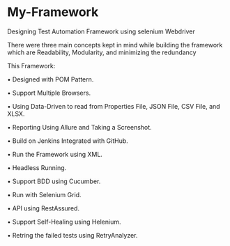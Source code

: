 # My-Framework
Designing Test Automation Framework using selenium Webdriver 

There were three main concepts kept in mind while building the framework which are Readability, Modularity, and minimizing the redundancy

This Framework:

• Designed with POM Pattern.

• Support Multiple Browsers.

• Using Data-Driven to read from Properties File, JSON File, CSV File, and XLSX.

• Reporting Using Allure and Taking a Screenshot.

• Build on Jenkins Integrated with GitHub.

• Run the Framework using XML.

• Headless Running.

• Support BDD using Cucumber.

• Run with Selenium Grid.

• API using RestAssured.

• Support Self-Healing using Helenium.

• Retring the failed tests using RetryAnalyzer.
